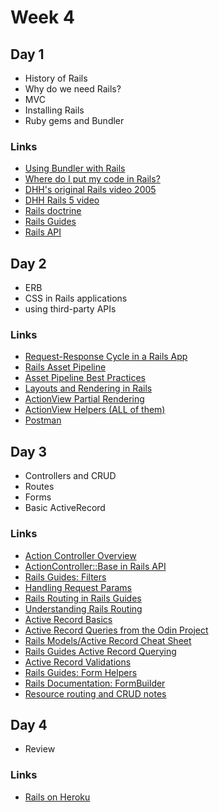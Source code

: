 # Week 4

## Day 1

- History of Rails
- Why do we need Rails?
- MVC
- Installing Rails
- Ruby gems and Bundler

### Links

- [Using Bundler with Rails](https://bundler.io/v1.16/guides/rails.html)
- [Where do I put my code in Rails?](http://codefol.io/posts/where-do-i-put-my-code-in-rails-updated)
- [DHH's original Rails video 2005](https://www.youtube.com/watch?v=Gzj723LkRJY)
- [DHH Rails 5 video](https://youtu.be/OaDhY_y8WTo)
- [Rails doctrine](https://rubyonrails.org/doctrine/)
- [Rails Guides](http://guides.rubyonrails.org)
- [Rails API](http://api.rubyonrails.org/)

## Day 2

- ERB
- CSS in Rails applications
- using third-party APIs

### Links

- [Request-Response Cycle in a Rails App](http://tutorials.jumpstartlab.com/topics/routes/request_cycle.html)
- [Rails Asset Pipeline](http://guides.rubyonrails.org/asset_pipeline.html)
- [Asset Pipeline Best Practices](https://launchschool.com/blog/rails-asset-pipeline-best-practices)
- [Layouts and Rendering in Rails](http://guides.rubyonrails.org/layouts_and_rendering.html)
- [ActionView Partial Rendering](http://api.rubyonrails.org/classes/ActionView/PartialRenderer.html)
- [ActionView Helpers (ALL of them)](http://api.rubyonrails.org/classes/ActionView/Helpers.html)
- [Postman](http://api.rubyonrails.org/classes/ActionView/Helpers.html)

## Day 3

- Controllers and CRUD
- Routes
- Forms
- Basic ActiveRecord

### Links

- [Action Controller Overview](http://guides.rubyonrails.org/action_controller_overview.html)
- [ActionController::Base in Rails API](http://api.rubyonrails.org/classes/ActionController/Base.html)
- [Rails Guides: Filters](http://guides.rubyonrails.org/action_controller_overview.html#filters)
- [Handling Request Params](http://tutorials.jumpstartlab.com/topics/controllers/parameters.html)
- [Rails Routing in Rails Guides](http://guides.rubyonrails.org/routing.html)
- [Understanding Rails Routing](https://richonrails.com/articles/understanding-rails-routing)
- [Active Record Basics](http://edgeguides.rubyonrails.org/active_record_basics.html)
- [Active Record Queries from the Odin Project](https://www.theodinproject.com/courses/ruby-on-rails/lessons/active-record-queries)
- [Rails Models/Active Record Cheat Sheet](https://devhints.io/rails-models)
- [Rails Guides Active Record Querying](http://guides.rubyonrails.org/active_record_querying.html)
- [Active Record Validations](http://guides.rubyonrails.org/active_record_validations.html)
- [Rails Guides: Form Helpers](http://guides.rubyonrails.org/form_helpers.html#binding-a-form-to-an-object)
- [Rails Documentation: FormBuilder](http://api.rubyonrails.org/v5.2/classes/ActionView/Helpers/FormBuilder.html)
- [Resource routing and CRUD notes](notes/resource_routing.md)

## Day 4

- Review

### Links

- [Rails on Heroku](https://devcenter.heroku.com/articles/getting-started-with-rails5#local-workstation-setup)

